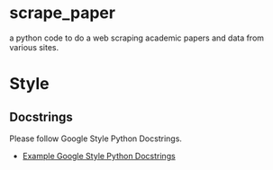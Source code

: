 # scrape_paper
a python code to do a web scraping academic papers and data from various sites.



# Style

## Docstrings
Please follow Google Style Python Docstrings.

- [Example Google Style Python Docstrings](https://sphinxcontrib-napoleon.readthedocs.io/)
